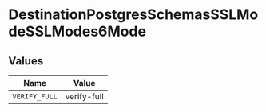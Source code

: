 # DestinationPostgresSchemasSSLModeSSLModes6Mode


## Values

| Name          | Value         |
| ------------- | ------------- |
| `VERIFY_FULL` | verify-full   |